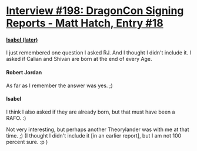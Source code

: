 # [Interview #198: DragonCon Signing Reports - Matt Hatch, Entry #18](https://www.theoryland.com/intvmain.php?i=198#18)

#### [Isabel (later)](http://theoryland.yuku.com/topic/9911/hehe-a-not-so-very-interesting-question-asked#.UB3OG0SXPA8)

I just remembered one question I asked RJ. And I thought I didn't include it. I asked if Calian and Shivan are born at the end of every Age.

#### Robert Jordan

As far as I remember the answer was yes. ;)

#### Isabel

I think I also asked if they are already born, but that must have been a RAFO. :)

Not very interesting, but perhaps another Theorylander was with me at that time. ;) (I thought I didn't include it [in an earlier report], but I am not 100 percent sure. :p )

